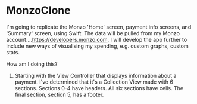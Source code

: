 # MonzoClone
I'm going to replicate the Monzo 'Home' screen, payment info screens, and 'Summary' screen, using Swift. The data will be pulled from my Monzo account....https://developers.monzo.com. I will develop the app further to include new ways of visualising my spending, e.g. custom graphs, custom stats.

How am I doing this?
1) Starting with the View Controller that displays information about a payment. I've determined that it's a Collection View made with 6 sections. Sections 0-4 have headers. All six sections have cells. The final section, section 5, has a footer.
